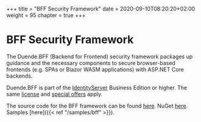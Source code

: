 +++
title = "BFF Security Framework"
date = 2020-09-10T08:20:20+02:00
weight = 95
chapter = true
+++

# BFF Security Framework

The Duende.BFF (Backend for Frontend) security framework packages up guidance and the necessary components to secure browser-based frontends (e.g. SPAs or Blazor WASM applications) with ASP.NET Core backends.

Duende.BFF is part of the [IdentityServer](https://duendesoftware.com/products/identityserver) Business Edition or higher. The same [license](https://duendesoftware.com/products/identityserver#pricing) and [special offers](https://duendesoftware.com/specialoffers) apply.

The source code for the BFF framework can be found [here](https://github.com/DuendeSoftware/BFF). NuGet [here](https://www.nuget.org/packages/Duende.BFF/). Samples [here]({{< ref "/samples/bff" >}}).
